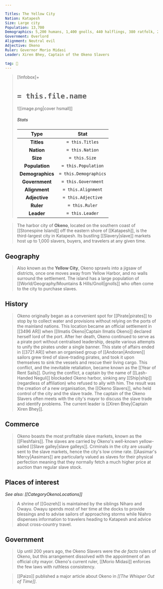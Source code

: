 ```yaml
---

Titles: The Yellow City
Nation: Katapesh
Size: Large city
Population: 13,700
Demographics: 5,200 humans, 1,400 gnolls, 440 halflings, 380 ratfolk, 220 half-orcs, 150 elves, 80 half-elves, 830 others, and 5,000 slaves of various races
Government: Overlord
Alignment: Neutral evil
Adjective: Okeno
Ruler: Governor Morio Midasi
Leader: Xiren Bhey, Captain of the Okeno Slavers

tag: 🌃
---
```


> [!infobox]+
> #  `= this.file.name`
> ![[image.png|cover hsmall]]
> ##### Stats
> Type | Stat |
> :---:|:---:|
> **Titles** | `= this.Titles` |
> **Nation** | `= this.Nation` |
> **Size** | `= this.Size` |
> **Population** | `= this.Population` |
> **Demographics** | `= this.Demographics` |
> **Government** | `= this.Government` |
> **Alignment** | `= this.Alignment` |
> **Adjective** | `= this.Adjective` |
> **Ruler** | `= this.Ruler` |
> **Leader** | `= this.Leader` |



> The harbor city of **Okeno**, located on the southern coast of [[Stonespine Island]] off the eastern shore of [[Katapesh]], is the third-largest city in Katapesh. Its bustling [[Slavery|slave]] markets host up to 1,000 slavers, buyers, and travelers at any given time.



## Geography

> Also known as the **Yellow City**, Okeno sprawls into a jigsaw of districts, once one moves away from Yellow Harbor, and no walls surround the settlement. The island has a large population of [[World/Geography/Mountains & Hills/Gnoll|gnolls]] who often come to the city to purchase slaves.


## History

> Okeno originally began as a convenient spot for [[Pirate|pirates]] to stop by to collect water and provisions without relying on the ports of the mainland nations. This location became an official settlement in [[3496 AR]] when [[Ilmatis Okeno|Captain Ilmatis Okeno]] declared herself lord of the port. After her death, Okeno continued to serve as a pirate port without centralised leadership, despite various attempts to unify the pirates under a single banner. This state of affairs ended in [[3721 AR]] when an organised group of [[Andoran|Andoren]] sailors grew tired of slave-trading pirates, and took it upon themselves to sink the vessels and rescue their living cargo. This conflict, and the inevitable retaliation, became known as the [[Year of Rent Sails]]. 
> During the conflict, a captain by the name of [[Lash-Handed Neguli]] blockaded Okeno harbor, sinking any [[Ship|ship]] (regardless of affiliation) who refused to ally with him. The result was the creation of a new organisation, the [[Okeno Slavers]], who held control of the city and the slave trade. 
> The captain of the Okeno Slavers often meets with the city's mayor to discuss the slave trade and identify problems. The current leader is [[Xiren Bhey|Captain Xiren Bhey]].


## Commerce

> Okeno boasts the most profitable slave markets, known as the [[Fleshfairs]]. The slaves are carried by Okeno's well-known yellow-sailed [[Slave galley|slave galleys]]. Criminals in the city are usually sent to the slave markets, hence the city's low crime rate. [[Aasimar's Mercy|Aasimars]] are particularly valued as slaves for their physical perfection meaning that they normally fetch a much higher price at auction than regular slave stock.


## Places of interest

*See also: [[CategoryOkenoLocations]]*
> A shrine of [[Gozreh]] is maintained by the siblings Niharo and Owayu. Owayu spends most of her time at the docks to provide blessings and to advise sailors of approaching storms while Niahro dispenses information to travelers heading to Katapesh and advice about cross-country travel.


## Government

> Up until 200 years ago, the Okeno Slavers were the *de facto* rulers of Okeno, but this arrangement dissolved with the appointment of an official city mayor. Okeno's current ruler, [[Morio Midasi]] enforces the few laws with ruthless consistency.


> [[Paizo]] published a major article about Okeno in *[[The Whisper Out of Time]]*.








